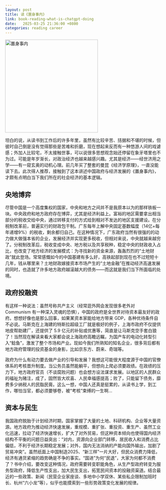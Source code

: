```yaml
---
layout: post
title: 读《置身事内》
link: book-reading-what-is-chatgpt-doing
date:   2025-03-25 21:36:00 +0800
categories: reading career
---
```


<img src="https://img3.doubanio.com/view/subject/l/public/s33956867.jpg" width="300" alt="置身事内" referrerpolicy="no-referrer"/>

坦白的说，从读书到工作后的许多年里，虽然有比较辛苦、拮据和不堪的时候，但彼时自己倒是没有觉得那些是苦难和折磨，现在想起来反而有一种悠游人间的戏谑感；外加人比较宅，不太接触世事，可以说很多思想观念始还停留在象牙塔里也不为过。可能是年岁渐长，对政治经济也越来越感兴趣。尤其是经济——经世济用之学——有一窥玄奥的动机心理。前几年买了整套的曼昆《经济学原理》，一直没能读下去。此次得人推荐，接触到了这本讲述中国政府与经济发展的《置身事内》，才颇有点明白当下我们所在的社会经济的基本逻辑。

## 央地博弈

尽管中国是一个高度集权的国家，中央和地方之间并不是我原本以为的那样铁板一块。中央政府和地方政府存在博弈，尤其是经济利益上。富裕的地区需要拿出相当部分的税收交给中央，通过转移支付的方式给到相对不发达的地区支援建设。在分税制改革前，普遍实行的财政包干制。广东每年上解中央固定基数幅度（14亿+每年递增9%）的税收，剩余都归自己。在这种情况下，广东政府当然有很强的的动力做大做强本省的企业，发展经济并实现更多税收，但相对来说，中央就越来越穷了。分税制改革后，税收变成中央、地方税以及共享税种，稳定中央的财政收入占比，也改变了地方经济的发展模式：为寻找新的资金来源，轰轰烈烈的“土地财政”就此登场。常常感慨如今的中国基建有多么好，高铁起部到现在也不过短短十几年，钱从哪里来？土地财政嫁接资本市场产生的“土地金融”在推动经济高速发展的同时，也造就了许多地方政府越滚越大的债务——而这就是我们当下所面临的处境。

## 政府投融资

有这样一种说法：虽然号称共产主义（经常逛外网会发现很多老外对 Communism 有一种深入灵魂的恐惧），中国的政府是全世界对待资本最友好的政府。想想好像也是那么回事，如果某资本家能给地方带来 GDP，各种优待条件自不必说。马斯克在上海建的特斯拉超级工厂就是极好的例子，上海市政府不仅提供地皮帮助建厂，还提供了 5.9 亿元的补贴或优惠等，简直是让马斯克空手套白狼了！当然现在解读来看大家都会说上海政府高瞻远瞩，为国产车的电动化转型引入“鲶鱼”，激发了整个市场和产业。现如今我们所熟知的知名企业，很多背后都有地方政府管理的投资基金的身影，比如京东方、蔚来、奇瑞等。

政府为什么有动力要去做产业的引导和发展？我想这可能很大程度源于中国的官僚体系的考核晋升制度。当公务员虽然能躺平，但想向上爬必须要政绩。在政绩的压力下，地方政府官员（不谈腐败问题）也会想方设法谋求发展。以地区的人民群众的福祉为赌注，成了，固然皆大欢喜、人民幸福感提高；败了，只能留下债务，靡费多少纳税人的民脂民膏。这么一想，中国人还真是挺累的，从读书上学，到工作，哪怕当官，都必须要够卷，被“考核”束缚的一生啊...

## 资本与民生

我国政府脱胎于计划经济时期，国家掌握了大量的土地、科研机构、企业等大量资源。地方政府为推动经济快速发展，重规模、重扩张、重投资、重生产、虽然工业化迅速，拉动了经济快速增长，扩大了对外贸易，但这种资本倾向也使得国内经济结构不平衡的问题日益突出：“对内，资源向企业部门转移，居民收入和消费占比偏低，不利于经济长期稳定发展；对外，国内无法消纳的产能向国外输出，加剧了贸易冲突”。虽然纸面上中国制造2025、“新三样”一片大好，但民众消费力降低，经济有通货紧缩的趋势确是不争的事实。“国进”为何“民退”，大家为何都不消费了？书中介绍，要改变这种情况，政府需要转变职能角色，从生产型政府转变为服务型政府，降低生产性支出，加大民生支出，拓宽民间资本的投融资渠道。结合最近的一些政策、新闻（民营企业家座谈、多地中小学双休、某些私企限制加班时长、杭州“六小龙”等），似乎也能摸索到一些形势政策变化发展的规律。
